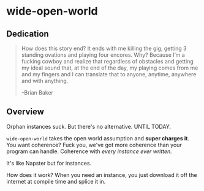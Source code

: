 # wide-open-world

## Dedication

> How does this story end? It ends with me killing the gig, getting 3 standing
> ovations and playing four encores.  Why? Because I’m a fucking cowboy and
> realize that regardless of obstacles and getting my ideal sound that, at the
> end of the day, my playing comes from me and my fingers and I can translate
> that to anyone, anytime, anywhere and with anything.
>
> -Brian Baker

## Overview

Orphan instances suck. But there's no alternative. UNTIL TODAY.

`wide-open-world` takes the open world assumption and **super charges it**. You
want coherence? Fuck you, we've got more coherence than your program can handle.
Coherence with *every instance ever written.*

It's like Napster but for instances.

How does it work? When you need an instance, you just download it off the
internet at compile time and splice it in.

